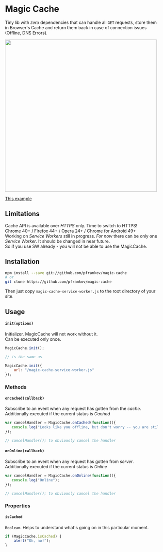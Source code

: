 # Magic Cache

Tiny lib with _zero_ dependencies that can handle all `GET` requests, store them in Browser's Cache and return them back in case of connection issues (Offline, DNS Errors).

<img src="https://cloud.githubusercontent.com/assets/584632/14588020/b89c2e6e-04e0-11e6-904d-91b7cc538030.gif" height="500"/>

[This example](https://rawgit.com/pfrankov/magic-cache/master/example/example.html)

## Limitations
Cache API is available over *HTTPS* only. Time to switch to HTTPS!  
Chrome 40+ / Firefox 44+ / Opera 24+ / Chrome for Android 49+  
Working on _Service Workers_ still in progress. _For now_ there can be only one _Service Worker_. It should be changed in near future.  
So if you use SW already - you will not be able to use the MagicCache.

## Installation

```bash
npm install --save git://github.com/pfrankov/magic-cache
# or
git clone https://github.com/pfrankov/magic-cache
```
Then just copy `magic-cache-service-worker.js` to the root directory of your site.


## Usage

#### `init(options)`

Initializer. MagicCache will not work without it.  
Can be executed only once.

```js
MagicCache.init();

// is the same as

MagicCache.init({
    url: "/magic-cache-service-worker.js"
});
```

### Methods

#### `onCached(callback)`

Subscribe to an event when any request has gotten from the *cache*.
Additionally executed if the current status is _Cached_

```js
var cancelHandler = MagicCache.onCached(function(){
   console.log("Looks like you offline, but don't worry -- you are still geting cached pages"); 
});

// cancelHandler(); to obviously cancel the handler
```

#### `onOnline(callback)`

Subscribe to an event when any request has gotten from *server*.
Additionally executed if the current status is _Online_ 

```js
var cancelHandler = MagicCache.onOnline(function(){
   console.log("Online"); 
});

// cancelHandler(); to obviously cancel the handler 
```

### Properties

#### `isCached`

`Boolean`. Helps to understand what's going on in this particular moment.

```js
if (MagicCache.isCached) {
    alert("Oh, no!");
}
```